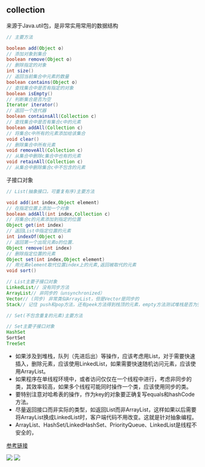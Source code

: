 ## collection
来源于Java.util包，是非常实用常用的数据结构

```java
// 主要方法

boolean add(Object o)
// 添加对象到集合
boolean remove(Object o)
// 删除指定的对象
int size()
// 返回当前集合中元素的数量
boolean contains(Object o)
// 查找集合中是否有指定的对象
boolean isEmpty()
// 判断集合是否为空
Iterator iterator()
// 返回一个迭代器
boolean containsAll(Collection c)
// 查找集合中是否有集合c中的元素
boolean addAll(Collection c)
// 将集合c中所有的元素添加给该集合
void clear()
// 删除集合中所有元素
void removeAll(Collection c)
// 从集合中删除c集合中也有的元素
void retainAll(Collection c)
// 从集合中删除集合c中不包含的元素
```
子接口对象
```java
// List(抽象接口，可重复有序)主要方法

void add(int index,Object element)
// 在指定位置上添加一个对象
boolean addAll(int index,Collection c)
// 将集合c的元素添加到指定的位置
Object get(int index)
// 返回List中指定位置的元素
int indexOf(Object o)
// 返回第一个出现元素o的位置.
Object remove(int index)
// 删除指定位置的元素
Object set(int index,Object element)
// 用元素element取代位置index上的元素,返回被取代的元素
void sort()

// List主要子接口对象
LinkedList// 没有同步方法
ArrayList// 非同步的（unsynchronized）
Vector// (同步) 非常类似ArrayList，但是Vector是同步的 
Stack// 记住 push和pop方法，还有peek方法得到栈顶的元素，empty方法测试堆栈是否为空，search方法检测一个元素在堆栈中的位置。注意：Stack刚创建后是空栈。
```
```java
// Set(不包含重复的元素)主要方法

// Set主要子接口对象
HashSet
SortSet
TreeSet
```
- 如果涉及到堆栈，队列（先进后出）等操作，应该考虑用List，对于需要快速插入，删除元素，应该使用LinkedList，如果需要快速随机访问元素，应该使用ArrayList。
- 如果程序在单线程环境中，或者访问仅仅在一个线程中进行，考虑非同步的类，其效率较高，如果多个线程可能同时操作一个类，应该使用同步的类。
- 要特别注意对哈希表的操作，作为key的对象要正确复写equals和hashCode方法。
- 尽量返回接口而非实际的类型，如返回List而非ArrayList，这样如果以后需要将ArrayList换成LinkedList时，客户端代码不用改变。这就是针对抽象编程。
- ArrayList、HashSet/LinkedHashSet、PriorityQueue、LinkedList是线程不安全的，



[参考链接](https://www.cnblogs.com/taiwan/p/6954135.html)


![](http://www.runoob.com/wp-content/uploads/2014/01/2243690-9cd9c896e0d512ed.gif)
![](http://img.blog.csdn.net/20160706172512559?watermark/2/text/aHR0cDovL2Jsb2cuY3Nkbi5uZXQv/font/5a6L5L2T/fontsize/400/fill/I0JBQkFCMA==/dissolve/70/gravity/Center)